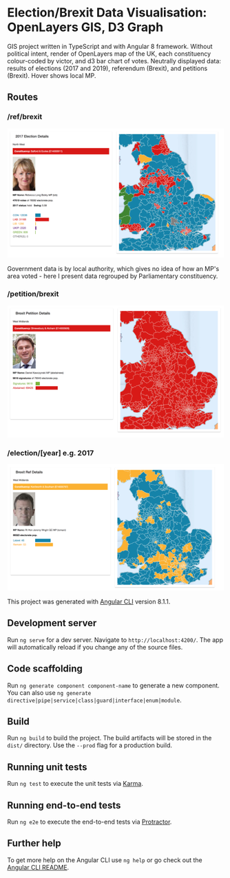 # Election/Brexit Data Visualisation: OpenLayers GIS, D3 Graph

GIS project written in TypeScript and with Angular 8 framework. Without political intent, render of OpenLayers map of the UK, each constituency colour-coded by victor, and d3 bar chart of votes. Neutrally displayed data: results of elections (2017 and 2019), referendum (Brexit), and petitions (Brexit). Hover shows local MP.

## Routes

### /ref/brexit
![preview](./readme_imgs/ref-brexit.png)  

Government data is by local authority, which gives no idea of how an MP's area voted - here I present data regrouped by Parliamentary constituency.

### /petition/brexit
![preview](./readme_imgs/petition-brexit.png)  

### /election/[year] e.g. 2017
![preview](./readme_imgs/election-2017.png)  

This project was generated with [Angular CLI](https://github.com/angular/angular-cli) version 8.1.1.

## Development server

Run `ng serve` for a dev server. Navigate to `http://localhost:4200/`. The app will automatically reload if you change any of the source files.

## Code scaffolding

Run `ng generate component component-name` to generate a new component. You can also use `ng generate directive|pipe|service|class|guard|interface|enum|module`.

## Build

Run `ng build` to build the project. The build artifacts will be stored in the `dist/` directory. Use the `--prod` flag for a production build.

## Running unit tests

Run `ng test` to execute the unit tests via [Karma](https://karma-runner.github.io).

## Running end-to-end tests

Run `ng e2e` to execute the end-to-end tests via [Protractor](http://www.protractortest.org/).

## Further help

To get more help on the Angular CLI use `ng help` or go check out the [Angular CLI README](https://github.com/angular/angular-cli/blob/master/README.md).
